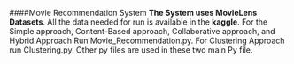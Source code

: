 ####Movie Recommendation System
**The System uses MovieLens Datasets**. All the data needed for run is available in the **kaggle**. 
For the Simple approach, Content-Based approach, Collaborative approach, and Hybrid Approach Run Movie_Recommendation.py. 
For Clustering Approach run Clustering.py.
Other py files are used in these two main Py file.
